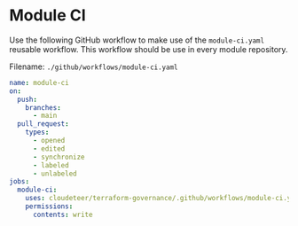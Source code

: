 # Module CI

Use the following GitHub workflow to make use of the `module-ci.yaml` reusable workflow. This workflow should be use in every module repository.

Filename: `./github/workflows/module-ci.yaml`

```yaml
name: module-ci
on:
  push:
    branches:
      - main
  pull_request:
    types:
      - opened
      - edited
      - synchronize
      - labeled
      - unlabeled
jobs:
  module-ci:
    uses: cloudeteer/terraform-governance/.github/workflows/module-ci.yaml@main
    permissions:
      contents: write
```
